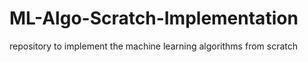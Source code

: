 # ML-Algo-Scratch-Implementation
repository to implement the machine learning algorithms from scratch
